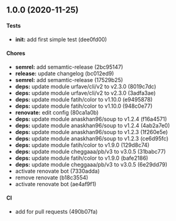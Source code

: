 ## 1.0.0 (2020-11-25)

#### Tests

* **init:** add first simple test (dee0fd00)

#### Chores

* **semrel:** add semamtic-release (2bc95147)
* **release:** update changelog (bc012ed9)
* **semrel:** add semamtic-release (17529b25)
* **deps:** update module urfave/cli/v2 to v2.3.0 (8019c7dc)
* **deps:** update module urfave/cli/v2 to v2.3.0 (3adfa3ae)
* **deps:** update module fatih/color to v1.10.0 (e9495878)
* **deps:** update module fatih/color to v1.10.0 (948c0e77)
* **renovate:** edit config (80ca1a0b)
* **deps:** update module anaskhan96/soup to v1.2.4 (f16a4571)
* **deps:** update module anaskhan96/soup to v1.2.4 (4ab2a7e0)
* **deps:** update module anaskhan96/soup to v1.2.3 (1f260e5e)
* **deps:** update module anaskhan96/soup to v1.2.3 (ce6d95fc)
* **deps:** update module fatih/color to v1.9.0 (129d8c74)
* **deps:** update module cheggaaa/pb/v3 to v3.0.5 (31babc77)
* **deps:** update module fatih/color to v1.9.0 (bafe2186)
* **deps:** update module cheggaaa/pb/v3 to v3.0.5 (6e29dd79)
* activate renovate bot (7330adda)
* remove renovate (b18c3554)
* activate renovate bot (ae4af9f1)

#### CI

* add for pull requests (490b07fa)

